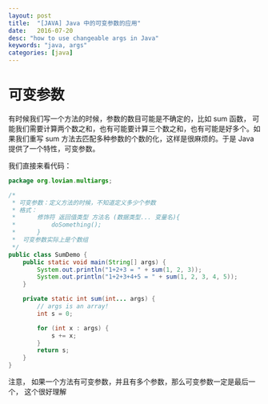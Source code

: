 ```yaml
---
layout: post
title:  "[JAVA] Java 中的可变参数的应用"
date:   2016-07-20
desc: "how to use changeable args in Java"
keywords: "java, args"
categories: [java]
---
```


# 可变参数

有时候我们写一个方法的时候，参数的数目可能是不确定的，比如 sum 函数， 可能我们需要计算两个数之和，也有可能要计算三个数之和，也有可能是好多个。如果我们重写 sum 方法去匹配多种参数的个数的化，这样是很麻烦的。于是 Java 提供了一个特性，可变参数。

我们直接来看代码：

```java
package org.lovian.multiargs;

/*
 * 可变参数：定义方法的时候，不知道定义多少个参数
 * 格式：
 * 		修饰符 返回值类型 方法名 (数据类型... 变量名){
 * 			doSomething();
 * 		}
 * 	可变参数实际上是个数组
 */
public class SumDemo {
	public static void main(String[] args) {
		System.out.println("1+2+3 = " + sum(1, 2, 3));
		System.out.println("1+2+3+4+5 = " + sum(1, 2, 3, 4, 5));
	}

	private static int sum(int... args) {
		// args is an array!
		int s = 0;

		for (int x : args) {
			s += x;
		}
		return s;
	}
}
```

注意， 如果一个方法有可变参数，并且有多个参数，那么可变参数一定是最后一个， 这个很好理解
